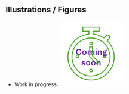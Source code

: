 ## Illustrations / Figures

* Work in progress ![work in progress](/images/comingSoon.png "work in progress")
